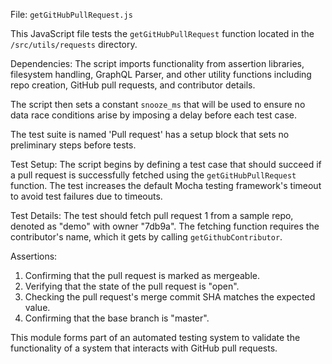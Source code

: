 File: `getGitHubPullRequest.js`

This JavaScript file tests the `getGitHubPullRequest` function located in the `/src/utils/requests` directory. 

Dependencies: The script imports functionality from assertion libraries, filesystem handling, GraphQL Parser, and other utility functions including repo creation, GitHub pull requests, and contributor details.

The script then sets a constant `snooze_ms` that will be used to ensure no data race conditions arise by imposing a delay before each test case.

The test suite is named 'Pull request' has a setup block that sets no preliminary steps before tests. 

Test Setup: The script begins by defining a test case that should succeed if a pull request is successfully fetched using the `getGitHubPullRequest` function. The test increases the default Mocha testing framework's timeout to avoid test failures due to timeouts. 

Test Details: The test should fetch pull request 1 from a sample repo, denoted as "demo" with owner "7db9a". The fetching function requires the contributor's name, which it gets by calling `getGithubContributor`.

Assertions: 
1. Confirming that the pull request is marked as mergeable.
2. Verifying that the state of the pull request is "open".
3. Checking the pull request's merge commit SHA matches the expected value.
4. Confirming that the base branch is "master".

This module forms part of an automated testing system to validate the functionality of a system that interacts with GitHub pull requests.